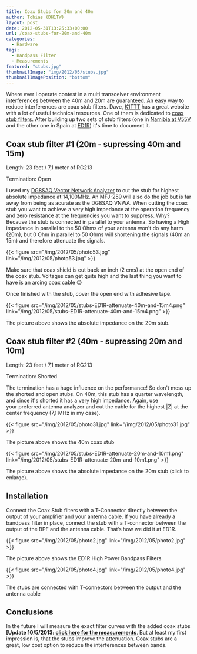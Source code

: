 ```yaml
---
title: Coax Stubs for 20m and 40m
author: Tobias (DH1TW)
layout: post
date: 2012-05-31T13:25:33+00:00
url: /coax-stubs-for-20m-and-40m
categories:
  - Hardware
tags:
  - Bandpass Filter
  - Measurements
featured: "stubs.jpg"
thumbnailImage: "img/2012/05/stubs.jpg"
thumbnailImagePosition: "bottom"
---
```

Where ever I operate contest in a multi transceiver environment interferences between the 40m and 20m are guaranteed. An easy way to reduce interferences are coax stub filters. Dave, [K1TTT][1] has a great website with a lot of useful technical resources. One of them is dedicated to [coax stub filters][2]. After building up two sets of stub filters (one in [Namibia at V55V][3] and the other one in Spain at [ED1R][4]) it's time to document it.

<!--more-->

## Coax stub filter #1 (20m - supressing 40m and 15m)

Length: 23 feet / 7,1 meter of RG213

Termination: Open

I used my [DG8SAQ Vector Network Analyzer][5] to cut the stub for highest absolute impedance at 14,100MHz. An MFJ-259 will also do the job but is far away from being as acurate as the DG8SAQ VNWA. When cutting the coax stub you want to achieve a very high impedance at the operation frequency and zero resistance at the frequencies you want to suppress. Why? Because the stub is connected in parallel to your antenna. So having a High impedance in parallel to the 50 Ohms of your antenna won't do any harm (20m), but 0 Ohm in parallel to 50 Ohms will shortening the signals (40m an 15m) and therefore attenuate the signals.

{{< figure src="/img/2012/05/photo53.jpg" link="/img/2012/05/photo53.jpg" >}}

Make sure that coax shield is cut back an inch (2 cms) at the open end of the coax stub. Voltages can get quite high and the last thing you want to have is an arcing coax cable 😉

Once finished with the stub, cover the open end with adhesive tape.

{{< figure src="/img/2012/05/stubs-ED1R-attenuate-40m-and-15m4.png"
  link="/img/2012/05/stubs-ED1R-attenuate-40m-and-15m4.png" >}}

The picture above shows the absolute impedance on the 20m stub.

## Coax stub filter #2 (40m - supressing 20m and 10m)

Length: 23 feet / 7,1 meter of RG213

Termination: Shorted

The termination has a huge influence on the performance! So don't mess up the shorted and open stubs. On 40m, this stub has a quarter wavelength, and since it's shorted it has a very high impedance. Again, use your preferred antenna analyzer and cut the cable for the highest |Z| at the center frequency (7,1 MHz in my case).

{{< figure src="/img/2012/05/photo31.jpg" link="/img/2012/05/photo31.jpg" >}}

The picture above shows the 40m coax stub

{{< figure src="/img/2012/05/stubs-ED1R-attenuate-20m-and-10m1.png"
  link="/img/2012/05/stubs-ED1R-attenuate-20m-and-10m1.png" >}}

The picture above shows the absolute impedance on the 20m stub (click to enlarge).

## Installation

Connect the Coax Stub filters with a T-Connector directly between the output of your amplifier and your antenna cable. If you have already a bandpass filter in place, connect the stub with a T-connector between the output of the BPF and the antenna cable. That&#8217;s how we did it at ED1R.


{{< figure src="/img/2012/05/photo2.jpg" link="/img/2012/05/photo2.jpg" >}}

The picture above shows the ED1R High Power Bandpass Filters

{{< figure src="/img/2012/05/photo4.jpg" link="/img/2012/05/photo4.jpg" >}}

The stubs are connected with T-connectors between the output and the antenna cable

## Conclusions

In the future I will measure the exact filter curves with the added coax stubs **[Update 10/5/2013: [click here for the measurements](https://www.dh1tw.de/will-coax-stubs-improve-bandpass-filter-performance)**. But at least my first impression is, that the stubs improve the attenuation. Coax stubs are a great, low cost option to reduce the interferences between bands.

 [1]: http://www.k1ttt.net
 [2]: http://www.k1ttt.net/technote/k2trstub.html
 [3]: http://www.qrz.com/db/V55V
 [4]: http://www.ed1r.com
 [5]: http://www.sdr-kits.net/VNWA/VNWA_Description.html